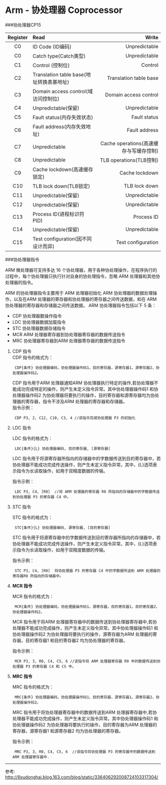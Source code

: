 Arm - 协处理器 Coprocessor
====

###协处理器CP15

| Register        | Read          | Write |
| :-------------: |:-------------| -----:| 
| C0      | ID Code (ID编码) | Unpredictable  |
| C0      | Catch type(Catch类型)      |  Unpredictable |
| C1 | Control (控制位)     |   Control |
| C2|Translation table base(地址转换表基地址)|Translation table base|
| C3|Domain access control(域访问控制位)|Domain access control|
| C4|Unpredictable(保留)|Unpredictable|
| C5|Fault status(内存失效状态)|Fault status|
| C6|Fault address(内存失效地址)|Fault address|
| C7|Unpredictable|Cache operations(高速缓存与写缓存控制)|
| C8|Unpredictable|TLB operations(TLB控制)|
| C9|Cache lockdown(高速缓存锁定)|Cache lockdown|
| C10|TLB lock down(TLB锁定)|TLB lock down|
| C11|Unpredictable(保留)|Unpredictable|
| C12|Unpredictable(保留)|Unpredictable|
| C13|Process ID(进程标识符PID)|Process ID|
| C14|Unpredictable(保留)|Unpredictable|
| C15|Test configuration(因不同设计而异)|Test configuration|

###协处理器指令

ARM 微处理器可支持多达 16 个协处理器，用于各种协处理操作，在程序执行的过程中，每个协处理器只执行针对自身的协处理指令，忽略 ARM 处理器和其他协处理器的指令。

ARM 的协处理器指令主要用于 ARM 处理器初始化 ARM 协处理器的数据处理操作，以及在ARM 处理器的寄存器和协处理器的寄存器之间传送数据，和在 ARM协处理器的寄存器和存储器之间传送数据。 ARM 协处理器指令包括以下 5 条：

* CDP 协处理器数操作指令
* LDC 协处理器数据加载指令
* STC 协处理器数据存储指令
* MCR ARM 处理器寄存器到协处理器寄存器的数据传送指令
* MRC 协处理器寄存器到ARM 处理器寄存器的数据传送指令

1. CDP 指令     
	CDP 指令的格式为：
			
		CDP{条件} 协处理器编码，协处理器操作码1，目的寄存器，源寄存器1，源寄存器2，协处理器操作码2。
	CDP 指令用于ARM 处理器通知ARM 协处理器执行特定的操作,若协处理器不能成功完成特定的操作，则产生未定义指令异常。其中协处理器操作码1 和协处理器操作码2 为协处理器将要执行的操作，目的寄存器和源寄存器均为协处理器的寄存器，指令不涉及ARM 处理器的寄存器和存储器。    
	指令示例：     
		
		CDP P3, 2, C12, C10, C3, 4 //该指令完成协处理器 P3 的初始化
2. LDC 指令      

	LDC 指令的格式为：     

		LDC{条件}{L} 协处理器编码, 目的寄存器, [源寄存器]

	LDC 指令用于将源寄存器所指向的存储器中的字数据传送到目的寄存器中，若协处理器不能成功完成传送操作，则产生未定义指令异常。其中，{L}选项表示指令为长读取操作，如用于双精度数据的传输。        

	指令示例：      

		LDC P3, C4, [R0]  //将 ARM 处理器的寄存器 R0 所指向的存储器中的字数据传送到协处理器 P3 的寄存器 C4 中。


3. STC 指令

	STC 指令的格式为：

		STC{条件}{L} 协处理器编码, 源寄存器, [目的寄存器]

	STC 指令用于将源寄存器中的字数据传送到目的寄存器所指向的存储器中，若协处理器不能成功完成传送操作，则产生未定义指令异常。其中，{L}选项表示指令为长读取操作，如用于双精度数据的传输。

	指令示例：

		STC P3, C4, [R0]  将协处理器 P3 的寄存器 C4 中的字数据传送到 ARM 处理器的寄存器R0 所指向的存储器中。
		
4. **MCR 指令**

	MCR 指令的格式为：

		MCR{条件} 协处理器编码，协处理器操作码1，源寄存器，目的寄存器1，目的寄存器2，协处理器操作码2。

	MCR 指令用于将ARM 处理器寄存器中的数据传送到协处理器寄存器中,若协处理器不能成功完成操作，则产生未定义指令异常。其中协处理器操作码1 和协处理器操作码2 为协处理器将要执行的操作，源寄存器为ARM 处理器的寄存器，目的寄存器1 和目的寄存器2 均为协处理器的寄存器。

	指令示例：

		MCR P3, 3, R0, C4, C5, 6 //该指令将 ARM 处理器寄存器 R0 中的数据传送到协处理器 P3 的寄存器 C4 和 C5 中。
		
5. **MRC 指令**

	MRC 指令的格式为：

		MRC{条件} 协处理器编码，协处理器操作码1，目的寄存器，源寄存器1，源寄存器2，协处理器操作码2。

	MRC 指令用于将协处理器寄存器中的数据传送到ARM 处理器寄存器中,若协处理器不能成功完成操作，则产生未定义指令异常。其中协处理器操作码1 和协处理器操作码2 为协处理器将要执行的操作，目的寄存器为ARM 处理器的寄存器，源寄存器1 和源寄存器2 均为协处理器的寄存器。

	指令示例：

		MRC P3, 3, R0, C4, C5, 6  //该指令将协处理器 P3 的寄存器中的数据传送到 ARM 处理器寄存器中.
		
----

参考: <http://6xudonghai.blog.163.com/blog/static/336406292008724103317304/>

